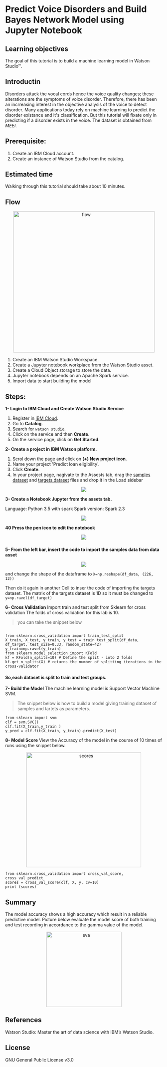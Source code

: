 # Predict Voice Disorders and Build Bayes Network Model using Jupyter Notebook

## Learning objectives
The goal of this tutorial is to build a machine learning model in Watson Studio™.

## Introductin
Disorders attack the vocal cords hence the voice quality changes; these alterations are the symptoms of voice disorder. Therefore, there has been an incrreasing interest in the objective analysis of the voice to detect disorder. Many applications today rely on machine learning to predict the disorder existance and it's classification. But this tutorial will fixate only in predicting if a disorder exists in the voice. The dataset is obtained from _MEEI_.

## Prerequisite:
1. Create an IBM Cloud account.
2. Create an instance of Watson Studio from the catalog.

## Estimated time
Walking through this tutorial should take about 10 minutes.

## Flow
<p align="center"><img width="453" alt="flow" src="https://user-images.githubusercontent.com/20974667/46143420-922ff480-c262-11e8-8504-ba727356f24f.PNG">

1. Create an IBM Watson Studio Workspace.
2. Create a Jupyter notebook workplace from the Watson Studio asset.
3. Create a Cloud Object storage to store the data.
4. Jupyter notebook depends on an Apache Spark service.
5. Import data to start building the model


## Steps:
**1- Login to IBM Cloud and Create Watson Studio Service**
1. Register in [IBM Cloud](https://ibm.biz/BdYmuL).
2. Go to **Catalog**.
3. Search for `watson studio`.
4. Click on the service and then **Create**.
5. On the service page, click on **Get Started**.

**2- Create a project in IBM Watson platform.**
1. Scrol down the page and click on **(+) New project icon**.
2. Name your project 'Predict loan eligibility'.
3. Click **Create**.
4. In your project page, nagivate to the Assests tab, drag the [samples dataset](https://github.com/Meaad96s/predictive-model-on-jupyter-notebook/blob/master/n_samples.csv) and [targets dataset](https://github.com/Meaad96s/predictive-model-on-jupyter-notebook/blob/master/n_features.csv) files and drop it in the Load sidebar


<p align="center"><img  src="https://user-images.githubusercontent.com/20974667/45819331-b9c80f80-bcec-11e8-8c9b-81389c55cc4c.png">
  

**3- Create a Notebook Jupyter from the assets tab.**

Language: Python 3.5 with spark
Spark version: Spark 2.3

<p align="center"><img  src="https://user-images.githubusercontent.com/20974667/45819333-b9c80f80-bcec-11e8-9ac5-1f961abde16d.png">

**40 Press the pen icon to edit the notebook**

<p align="center"><img  src="https://user-images.githubusercontent.com/20974667/45819335-b9c80f80-bcec-11e8-9690-2cc059dc699f.png">

###

**5- From the left bar, insert the code to import the samples data from data asset**
<p align="center"><img  src="https://user-images.githubusercontent.com/20974667/45819336-b9c80f80-bcec-11e8-9562-a12240dbe17a.png">
  
and change the shape of the dataframe to 
`X=np.reshape(df_data, (226, 12))` 

Then do it again in another Cell to inser the code of importing the targets dataset.
The matrix of the targets dataset is 1D so it must be changed to
`y=np.ravel(df_target)`

**6- Cross Validation**
Import train and test split from Sklearn for cross validation
The folds of cross validation for this lab is 10.

> you can take the snippet below
```

from sklearn.cross_validation import train_test_split
X_train, X_test, y_train, y_test = train_test_split(df_data, df_target, test_size=0.33, random_state=42)
y_train=np.ravel(y_train)
from sklearn.model_selection import KFold
kf = KFold(n_splits=10) # Define the split - into 2 folds 
kf.get_n_splits(X) # returns the number of splitting iterations in the cross-validator
```

#### So,each dataset is split to train and test groups.

**7- Build the Model**
The machine learning model is Support Vector Machine SVM.
> The snippet below is how to build a model giving training dataset of samples and tartets as parameters.
```
from sklearn import svm
clf = svm.SVC()
clf.fit(X_train,y_train )
y_pred = clf.fit(X_train, y_train).predict(X_test)
```
**8- Model Score**
View the Accuracy of the model in the course of 10 times of runs using the snippet below.

<p align="center"><img width="368" alt="scores" src="https://user-images.githubusercontent.com/20974667/46256053-f1357980-c4ad-11e8-89f4-faee77d0992d.PNG">
 
```
from sklearn.cross_validation import cross_val_score, cross_val_predict
scores = cross_val_score(clf, X, y, cv=10)
print (scores)
```


## Summary
The model accuracy shows a high accuracy which result in a reliable predictive model. Picture below evaluate the model score of both training and test recording in accordance to the gamma value of the model.

<p align="center"><img width="241" alt="eva" src="https://user-images.githubusercontent.com/20974667/46256046-e11d9a00-c4ad-11e8-8b5b-9b920e6b4d05.PNG">



## References
Watson Studio: Master the art of data science with IBM’s Watson Studio.

## License
GNU General Public License v3.0
